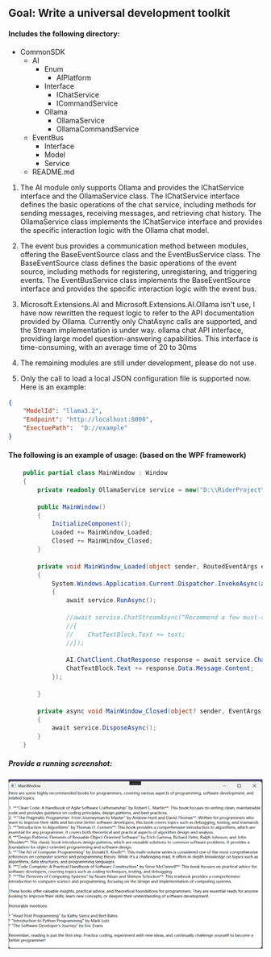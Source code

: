 ﻿## Goal: Write a universal development toolkit
#### Includes the following directory:
- CommonSDK
  - AI
    - Enum
        - AIPlatform
    - Interface
        - IChatService<T>
        - ICommandService
	- Ollama
		- OllamaService
        - OllamaCommandService
  - EventBus
	- Interface
	- Model
	- Service
  - README.md

1. The AI module only supports Ollama and provides the IChatService<T> interface and the OllamaService class. The IChatService<T> interface defines the basic operations of the chat service, including methods for sending messages, receiving messages, and retrieving chat history. The OllamaService class implements the IChatService<T> interface and provides the specific interaction logic with the Ollama chat model.

2. The event bus provides a communication method between modules, offering the BaseEventSource<T> class and the EventBusService class. The BaseEventSource<T> class defines the basic operations of the event source, including methods for registering, unregistering, and triggering events. The EventBusService class implements the BaseEventSource<T> interface and provides the specific interaction logic with the event bus.

3. Microsoft.Extensions.AI and Microsoft.Extensions.AI.Ollama isn't use, I have now rewritten the request logic to refer to the API documentation provided by Ollama. Currently only ChatAsync calls are supported, and the Stream implementation is under way. ollama chat API interface, providing large model question-answering capabilities. This interface is time-consuming, with an average time of 20 to 30ms

4. The remaining modules are still under development, please do not use.

5. Only the call to load a local JSON configuration file is supported now. Here is an example:
```json
{
    "ModelId": "llama3.2",
    "Endpoint": "http://localhost:8000",
    "ExectuePath":  "D://example"
}
```

#### The following is an example of usage: (based on the WPF framework)
``` c#
    public partial class MainWindow : Window
    {
        private readonly OllamaService service = new("D:\\RiderProject\\CommonSDK\\CommonSDK.Application\\OllamaConfiguration.json");

        public MainWindow()
        {
            InitializeComponent();
            Loaded += MainWindow_Loaded;
            Closed += MainWindow_Closed;
        }

        private void MainWindow_Loaded(object sender, RoutedEventArgs e)
        {
            System.Windows.Application.Current.Dispatcher.InvokeAsync(async () =>
            {
                await service.RunAsync();

                //await service.ChatStreamAsync("Recommend a few must-read books for programmers.", (text) =>
                //{
                //    ChatTextBlock.Text += text;
                //});

                AI.ChatClient.ChatResponse response = await service.ChatAsync("Recommend a few must-read books for programmers.");
                ChatTextBlock.Text += response.Data.Message.Content;
            });
            
        }

        private async void MainWindow_Closed(object? sender, EventArgs e)
        {
            await service.DisposeAsync();
        }
    }
```
##### Provide a running screenshot:
![Run Sample](.\sample.png)  